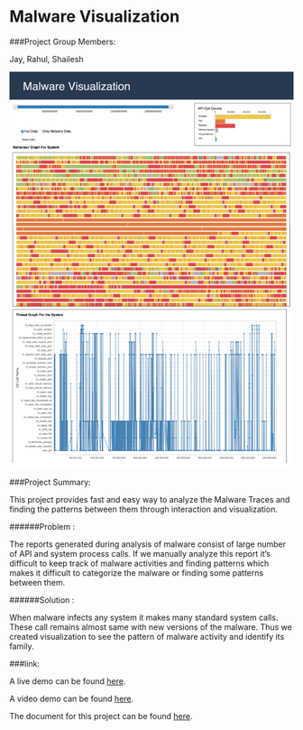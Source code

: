 # Malware Visualization

###Project Group Members: 

Jay, Rahul, Shailesh



![Malware Visualization](/img/MalwareVis.png)




###Project Summary:


This project provides fast and easy way to analyze the Malware Traces and finding the patterns between them through interaction and visualization.

######Problem : 

The reports generated during analysis of malware consist of large number of API and system process calls. If we manually analyze this report it’s difficult to keep track of malware activities and finding patterns which makes it difficult to categorize the malware or finding some patterns between them.

######Solution : 

When malware infects any system it makes many standard system calls. These call remains almost same with new versions of the malware. Thus we created visualization to see the pattern of malware activity and identify its family.



###link:

A live demo can be found <a href="http://nyu-cs6313-fall2015.github.io/Group-10/" target="_blank">here</a>.

A video demo can be found <a href="https://www.youtube.com/watch?v=D-LPSFEaT_U" target="_blank">here</a>.

The document for this project can be found <a href="https://github.com/nyu-cs6313-fall2015/Group-10/blob/master/docs/MalwareVisualization.pdf" target="_blank">here</a>.




